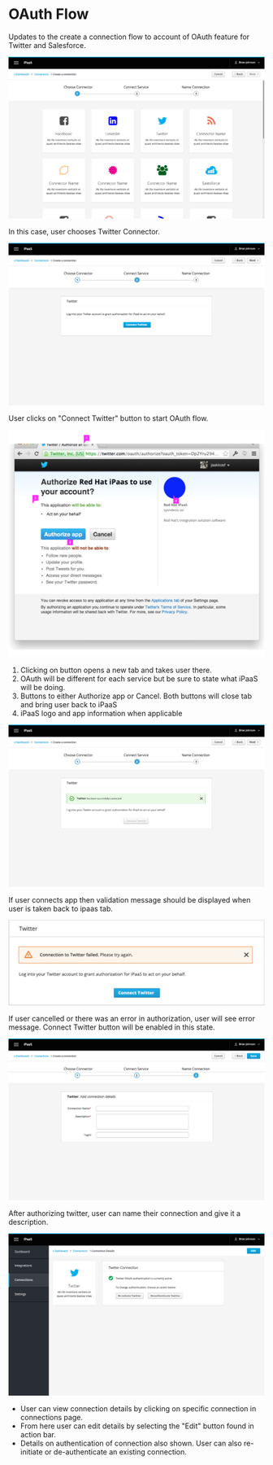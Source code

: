 # OAuth Flow

Updates to the create a connection flow to account of OAuth feature for Twitter and Salesforce.

![Image of choosing connection](img/chooseconnector.png)

In this case, user chooses Twitter Connector.

![Image of choosing object](img/connecttwitter.png)

User clicks on "Connect Twitter" button to start OAuth flow.

![Image of choosing object](img/oauth.png)

1. Clicking on button opens a new tab and takes user there.
1. OAuth will be different for each service but be sure to state what iPaaS will be doing.
1. Buttons to either Authorize app or Cancel. Both buttons will close tab and bring user back to iPaaS
1. iPaaS logo and app information when applicable

![Image of choosing object](img/connectsuccess.png)

If user connects app then validation message should be displayed when user is taken back to ipaas tab.

![Image of choosing object](img/connectionfail.png)

If user cancelled or there was an error in authorization, user will see error message. Connect Twitter button will be enabled in this state.

![Image of choosing object](img/summary.png)

After authorizing twitter, user can name their connection and give it a description.

![Image of choosing object](img/connectiondetails.png)

- User can view connection details by clicking on specific connection in connections page.
- From here user can edit details by selecting the "Edit" button found in action bar.
- Details on authentication of connection also shown. User can also re-initiate or de-authenticate an existing connection.
